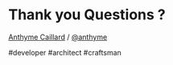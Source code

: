 #  Thank you Questions ?

[Anthyme Caillard]("mailto:anthyme@gmail.com") /
[@anthyme]("http://twitter.com/anthyme")

\#developer \#architect \#craftsman 